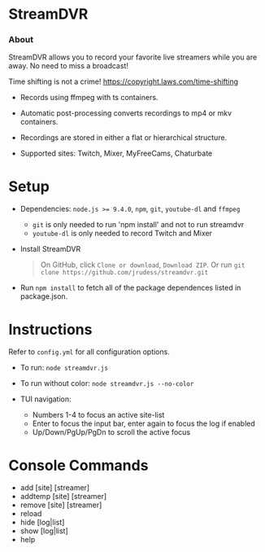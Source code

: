 StreamDVR
==========

### About ###

StreamDVR allows you to record your favorite live streamers while you are away.  No need to miss a broadcast!

Time shifting is not a crime! https://copyright.laws.com/time-shifting

* Records using ffmpeg with ts containers.

* Automatic post-processing converts recordings to mp4 or mkv containers.

* Recordings are stored in either a flat or hierarchical structure.

* Supported sites: Twitch, Mixer, MyFreeCams, Chaturbate

Setup
==========

* Dependencies: `node.js >= 9.4.0`, `npm`, `git`, `youtube-dl` and `ffmpeg`

  * `git` is only needed to run 'npm install' and not to run streamdvr
  * `youtube-dl` is only needed to record Twitch and Mixer

* Install StreamDVR
  >On GitHub, click `Clone or download`, `Download ZIP`.
  >Or run `git clone https://github.com/jrudess/streamdvr.git`

* Run `npm install` to fetch all of the package dependences listed in package.json.

Instructions
===========

Refer to `config.yml` for all configuration options.

* To run: `node streamdvr.js`
* To run without color: `node streamdvr.js --no-color`

* TUI navigation:
    * Numbers 1-4 to focus an active site-list
    * Enter to focus the input bar, enter again to focus the log if enabled
    * Up/Down/PgUp/PgDn to scroll the active focus

Console Commands
===========
* add     [site] [streamer]
* addtemp [site] [streamer]
* remove  [site] [streamer]
* reload
* hide [log|list]
* show [log|list]
* help
